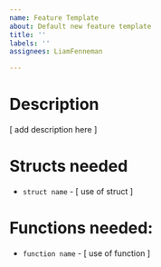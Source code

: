 ```yaml
---
name: Feature Template
about: Default new feature template
title: ''
labels: ''
assignees: LiamFenneman

---
```


# Description

[ add description here ]

# Structs needed

- ```struct name``` - [ use of struct ]

# Functions needed:

- ```function name``` - [ use of function ]

